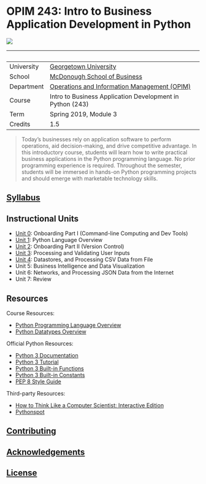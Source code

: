 # OPIM 243: Intro to Business Application Development in Python

![](https://www.perforce.com/sites/default/files/image/2018-08/image-blog-enterprises-investing-python%20(2).jpg)

&nbsp; | &nbsp;
--- | ---
University | [Georgetown University](https://www.georgetown.edu/)
School | [McDonough School of Business](https://msb.georgetown.edu/)
Department | [Operations and Information Management (OPIM)](https://msb.georgetown.edu/opim)
Course | Intro to Business Application Development in Python (243)
Term | Spring 2019, Module 3
Credits | 1.5

> Today’s businesses rely on application software to perform operations, aid decision-making, and drive competitive advantage. In this introductory course, students will learn how to write practical business applications in the Python programming language. No prior programming experience is required. Throughout the semester, students will be immersed in hands-on Python programming projects and should emerge with marketable technology skills.

## [Syllabus](/SYLLABUS.pdf)

## Instructional Units

  + [Unit 0](/units/unit-0.md): Onboarding Part I (Command-line Computing and Dev Tools)
  + [Unit 1](/units/unit-1.md): Python Language Overview
  + [Unit 2](/units/unit-2.md): Onboarding Part II (Version Control)
  + [Unit 3](/units/unit-3.md): Processing and Validating User Inputs
  + [Unit 4](/units/unit-4.md): Datastores, and Processing CSV Data from File
  + Unit 5: Business Intelligence and Data Visualization
  + Unit 6: Networks, and Processing JSON Data from the Internet
  + Unit 7: Review

## Resources

Course Resources:

  + [Python Programming Language Overview](/notes/python/README.md)
  + [Python Datatypes Overview](/notes/python/datatypes/README.md)

Official Python Resources:

  + [Python 3 Documentation](https://docs.python.org/3/reference/index.html)
  + [Python 3 Tutorial](https://docs.python.org/3/tutorial/index.html)
  + [Python 3 Built-in Functions](https://docs.python.org/3/library/functions.html)
  + [Python 3 Built-in Constants](https://docs.python.org/3/library/constants.html)
  + [PEP 8 Style Guide](https://www.python.org/dev/peps/pep-0008/)

Third-party Resources:

  + [How to Think Like a Computer Scientist: Interactive Edition](http://interactivepython.org/runestone/static/thinkcspy/index.html)
  + [Pythonspot](https://pythonspot.com/beginner/)

## [Contributing](/CONTRIBUTING.md)

## [Acknowledgements](/CREDITS.md)

## [License](/LICENSE.md)
